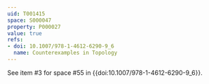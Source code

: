 ```yaml
---
uid: T001415
space: S000047
property: P000027
value: true
refs:
- doi: 10.1007/978-1-4612-6290-9_6
  name: Counterexamples in Topology
---
```


See item #3 for space #55 in {{doi:10.1007/978-1-4612-6290-9_6}}.
